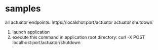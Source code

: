 # samples
all actuator endpoints: https://localshot:port/actuator
actuator shutdown:
1) launch application
2) execute this command in application root directory: curl -X POST localhost:port/actuator/shutdown

